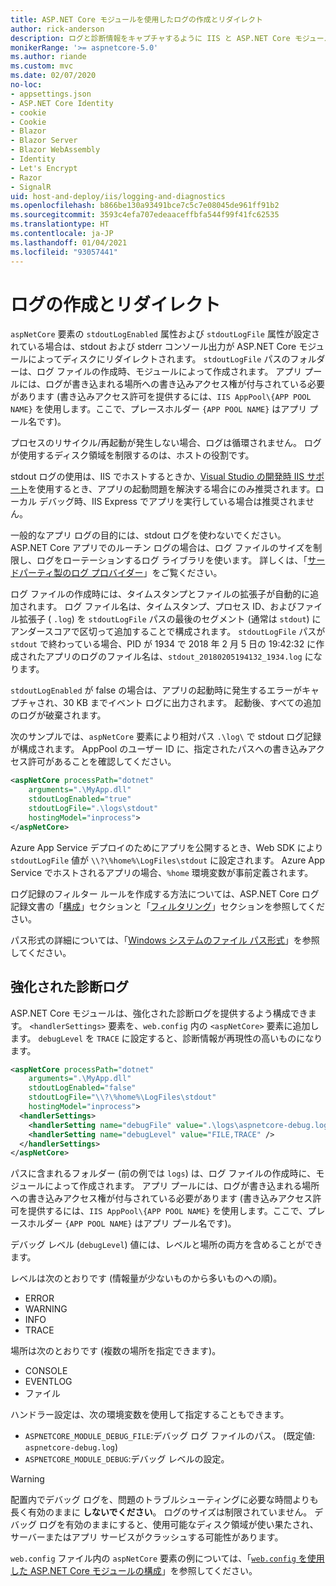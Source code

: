 ```yaml
---
title: ASP.NET Core モジュールを使用したログの作成とリダイレクト
author: rick-anderson
description: ログと診断情報をキャプチャするように IIS と ASP.NET Core モジュールを構成します。
monikerRange: '>= aspnetcore-5.0'
ms.author: riande
ms.custom: mvc
ms.date: 02/07/2020
no-loc:
- appsettings.json
- ASP.NET Core Identity
- cookie
- Cookie
- Blazor
- Blazor Server
- Blazor WebAssembly
- Identity
- Let's Encrypt
- Razor
- SignalR
uid: host-and-deploy/iis/logging-and-diagnostics
ms.openlocfilehash: b866be130a93491bce7c5c7e08045de961ff91b2
ms.sourcegitcommit: 3593c4efa707edeaaceffbfa544f99f41fc62535
ms.translationtype: HT
ms.contentlocale: ja-JP
ms.lasthandoff: 01/04/2021
ms.locfileid: "93057441"
---
```

# <a name="log-creation-and-redirection"></a>ログの作成とリダイレクト

`aspNetCore` 要素の `stdoutLogEnabled` 属性および `stdoutLogFile` 属性が設定されている場合は、stdout および stderr コンソール出力が ASP.NET Core モジュールによってディスクにリダイレクトされます。 `stdoutLogFile` パスのフォルダーは、ログ ファイルの作成時、モジュールによって作成されます。 アプリ プールには、ログが書き込まれる場所への書き込みアクセス権が付与されている必要があります (書き込みアクセス許可を提供するには、`IIS AppPool\{APP POOL NAME}` を使用します。ここで、プレースホルダー `{APP POOL NAME}` はアプリ プール名です)。

プロセスのリサイクル/再起動が発生しない場合、ログは循環されません。 ログが使用するディスク領域を制限するのは、ホストの役割です。

stdout ログの使用は、IIS でホストするときか、[Visual Studio の開発時 IIS サポート](xref:host-and-deploy/iis/development-time-iis-support)を使用するとき、アプリの起動問題を解決する場合にのみ推奨されます。ローカル デバッグ時、IIS Express でアプリを実行している場合は推奨されません。

一般的なアプリ ログの目的には、stdout ログを使わないでください。 ASP.NET Core アプリでのルーチン ログの場合は、ログ ファイルのサイズを制限し、ログをローテーションするログ ライブラリを使います。 詳しくは、「[サードパーティ製のログ プロバイダー](xref:fundamentals/logging/index#third-party-logging-providers)」をご覧ください。

ログ ファイルの作成時には、タイムスタンプとファイルの拡張子が自動的に追加されます。 ログ ファイル名は、タイムスタンプ、プロセス ID、およびファイル拡張子 ( `.log`) を `stdoutLogFile` パスの最後のセグメント (通常は `stdout`) にアンダースコアで区切って追加することで構成されます。 `stdoutLogFile` パスが `stdout` で終わっている場合、PID が 1934 で 2018 年 2 月 5 日の 19:42:32 に作成されたアプリのログのファイル名は、`stdout_20180205194132_1934.log` になります。

`stdoutLogEnabled` が false の場合は、アプリの起動時に発生するエラーがキャプチャされ、30 KB までイベント ログに出力されます。 起動後、すべての追加のログが破棄されます。

次のサンプルでは、`aspNetCore` 要素により相対パス `.\log\` で stdout ログ記録が構成されます。 AppPool のユーザー ID に、指定されたパスへの書き込みアクセス許可があることを確認してください。

```xml
<aspNetCore processPath="dotnet"
    arguments=".\MyApp.dll"
    stdoutLogEnabled="true"
    stdoutLogFile=".\logs\stdout"
    hostingModel="inprocess">
</aspNetCore>
```

Azure App Service デプロイのためにアプリを公開するとき、Web SDK により `stdoutLogFile` 値が `\\?\%home%\LogFiles\stdout` に設定されます。 Azure App Service でホストされるアプリの場合、`%home` 環境変数が事前定義されます。

ログ記録のフィルター ルールを作成する方法については、ASP.NET Core ログ記録文書の「[構成](xref:fundamentals/logging/index#log-filtering)」セクションと「[フィルタリング](xref:fundamentals/logging/index#log-filtering)」セクションを参照してください。

パス形式の詳細については、「[Windows システムのファイル パス形式](/dotnet/standard/io/file-path-formats)」を参照してください。

## <a name="enhanced-diagnostic-logs"></a>強化された診断ログ

ASP.NET Core モジュールは、強化された診断ログを提供するよう構成できます。 `<handlerSettings>` 要素を、`web.config` 内の `<aspNetCore>` 要素に追加します。 `debugLevel` を `TRACE` に設定すると、診断情報が再現性の高いものになります。

```xml
<aspNetCore processPath="dotnet"
    arguments=".\MyApp.dll"
    stdoutLogEnabled="false"
    stdoutLogFile="\\?\%home%\LogFiles\stdout"
    hostingModel="inprocess">
  <handlerSettings>
    <handlerSetting name="debugFile" value=".\logs\aspnetcore-debug.log" />
    <handlerSetting name="debugLevel" value="FILE,TRACE" />
  </handlerSettings>
</aspNetCore>
```

パスに含まれるフォルダー (前の例では `logs`) は、ログ ファイルの作成時に、モジュールによって作成されます。 アプリ プールには、ログが書き込まれる場所への書き込みアクセス権が付与されている必要があります (書き込みアクセス許可を提供するには、`IIS AppPool\{APP POOL NAME}` を使用します。ここで、プレースホルダー `{APP POOL NAME}` はアプリ プール名です)。

デバッグ レベル (`debugLevel`) 値には、レベルと場所の両方を含めることができます。

レベルは次のとおりです (情報量が少ないものから多いものへの順)。

* ERROR
* WARNING
* INFO
* TRACE

場所は次のとおりです (複数の場所を指定できます)。

* CONSOLE
* EVENTLOG
* ファイル

ハンドラー設定は、次の環境変数を使用して指定することもできます。

* `ASPNETCORE_MODULE_DEBUG_FILE`:デバッグ ログ ファイルのパス。 (既定値: `aspnetcore-debug.log`)
* `ASPNETCORE_MODULE_DEBUG`:デバッグ レベルの設定。

> [!WARNING]
> 配置内でデバッグ ログを、問題のトラブルシューティングに必要な時間よりも長く有効のままに **しないでください**。 ログのサイズは制限されていません。 デバッグ ログを有効のままにすると、使用可能なディスク領域が使い果たされ、サーバーまたはアプリ サービスがクラッシュする可能性があります。

`web.config` ファイル内の `aspNetCore` 要素の例については、「[`web.config` を使用した ASP.NET Core モジュールの構成](xref:host-and-deploy/iis/web-config#configuration-of-aspnet-core-module-with-webconfig)」を参照してください。
